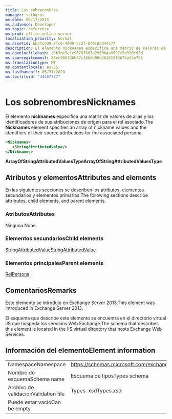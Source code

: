 ```yaml
---
title: Los sobrenombres
manager: sethgros
ms.date: 09/17/2015
ms.audience: Developer
ms.topic: reference
ms.prod: office-online-server
localization_priority: Normal
ms.assetid: bbafce39-7fc6-4099-bc27-b40c0ad44c77
description: El elemento nicknames especifica una matriz de valores de alias y los identificadores de sus atribuciones de origen para el rol asociado.
ms.openlocfilehash: c6b7de5e1c93797603a2950b4a9527c5d370f93d
ms.sourcegitcommit: 88ec988f2bb67c1866d06b361615f3674a24e795
ms.translationtype: MT
ms.contentlocale: es-ES
ms.lasthandoff: 05/31/2020
ms.locfileid: "44457777"
---
```

# <a name="nicknames"></a><span data-ttu-id="1788a-103">Los sobrenombres</span><span class="sxs-lookup"><span data-stu-id="1788a-103">Nicknames</span></span>

<span data-ttu-id="1788a-104">El elemento **nicknames** especifica una matriz de valores de alias y los identificadores de sus atribuciones de origen para el rol asociado.</span><span class="sxs-lookup"><span data-stu-id="1788a-104">The **Nicknames** element specifies an array of nickname values and the identifiers of their source attributions for the associated persona.</span></span> 
  
```XML
<Nicknames>
   <StringAttributedValue/>
</Nicknames>
```

<span data-ttu-id="1788a-105">**ArrayOfStringAttributedValuesType**</span><span class="sxs-lookup"><span data-stu-id="1788a-105">**ArrayOfStringAttributedValuesType**</span></span>

## <a name="attributes-and-elements"></a><span data-ttu-id="1788a-106">Atributos y elementos</span><span class="sxs-lookup"><span data-stu-id="1788a-106">Attributes and elements</span></span>

<span data-ttu-id="1788a-107">En las siguientes secciones se describen los atributos, elementos secundarios y elementos primarios.</span><span class="sxs-lookup"><span data-stu-id="1788a-107">The following sections describe attributes, child elements, and parent elements.</span></span>
  
### <a name="attributes"></a><span data-ttu-id="1788a-108">Atributos</span><span class="sxs-lookup"><span data-stu-id="1788a-108">Attributes</span></span>

<span data-ttu-id="1788a-109">Ninguna.</span><span class="sxs-lookup"><span data-stu-id="1788a-109">None.</span></span>
  
### <a name="child-elements"></a><span data-ttu-id="1788a-110">Elementos secundarios</span><span class="sxs-lookup"><span data-stu-id="1788a-110">Child elements</span></span>

[<span data-ttu-id="1788a-111">StringAttributedValue</span><span class="sxs-lookup"><span data-stu-id="1788a-111">StringAttributedValue</span></span>](stringattributedvalue.md)
  
### <a name="parent-elements"></a><span data-ttu-id="1788a-112">Elementos principales</span><span class="sxs-lookup"><span data-stu-id="1788a-112">Parent elements</span></span>

[<span data-ttu-id="1788a-113">Rol</span><span class="sxs-lookup"><span data-stu-id="1788a-113">Persona</span></span>](persona.md)
  
## <a name="remarks"></a><span data-ttu-id="1788a-114">Comentarios</span><span class="sxs-lookup"><span data-stu-id="1788a-114">Remarks</span></span>

<span data-ttu-id="1788a-115">Este elemento se introdujo en Exchange Server 2013.</span><span class="sxs-lookup"><span data-stu-id="1788a-115">This element was introduced in Exchange Server 2013.</span></span>
  
<span data-ttu-id="1788a-116">El esquema que describe este elemento se encuentra en el directorio virtual IIS que hospeda los servicios Web Exchange.</span><span class="sxs-lookup"><span data-stu-id="1788a-116">The schema that describes this element is located in the IIS virtual directory that hosts Exchange Web Services.</span></span>
  
## <a name="element-information"></a><span data-ttu-id="1788a-117">Información del elemento</span><span class="sxs-lookup"><span data-stu-id="1788a-117">Element information</span></span>

|||
|:-----|:-----|
|<span data-ttu-id="1788a-118">Namespace</span><span class="sxs-lookup"><span data-stu-id="1788a-118">Namespace</span></span>  <br/> |https://schemas.microsoft.com/exchange/services/2006/types  <br/> |
|<span data-ttu-id="1788a-119">Nombre de esquema</span><span class="sxs-lookup"><span data-stu-id="1788a-119">Schema name</span></span>  <br/> |<span data-ttu-id="1788a-120">Esquema de tipos</span><span class="sxs-lookup"><span data-stu-id="1788a-120">Types schema</span></span>  <br/> |
|<span data-ttu-id="1788a-121">Archivo de validación</span><span class="sxs-lookup"><span data-stu-id="1788a-121">Validation file</span></span>  <br/> |<span data-ttu-id="1788a-122">Types. xsd</span><span class="sxs-lookup"><span data-stu-id="1788a-122">Types.xsd</span></span>  <br/> |
|<span data-ttu-id="1788a-123">Puede estar vacío</span><span class="sxs-lookup"><span data-stu-id="1788a-123">Can be empty</span></span>  <br/> ||
   


